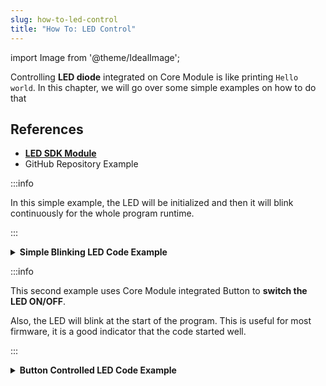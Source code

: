 ```yaml
---
slug: how-to-led-control
title: "How To: LED Control"
---
```

import Image from '@theme/IdealImage';

Controlling **LED diode** integrated on Core Module is like printing `Hello world`. In this chapter, we will go over some simple examples on how to do that

## References
- [**LED SDK Module**](https://sdk.hardwario.com/group__twr__led.html)
- GitHub Repository Example

:::info

In this simple example, the LED will be initialized and then it will blink continuously for the whole program runtime.

:::

<details><summary><b>Simple Blinking LED Code Example</b></summary>
<p>

  ```c showLineNumbers
  #include <application.h>

  twr_led_t led;

  void application_init(void)
  {
      twr_led_init(&led, TWR_GPIO_LED, false, false);
      twr_led_set_mode(&led, TWR_LED_MODE_BLINK);
  }
  ```

</p>
</details>

:::info

This second example uses Core Module integrated Button to **switch the LED ON/OFF**.

Also, the LED will blink at the start of the program. This is useful for most firmware, it is a good indicator that the code started well.

:::

<details><summary><b>Button Controlled LED Code Example</b></summary>
<p>

  ```c showLineNumbers
  #include <application.h>

  // LED instance
  twr_led_t led;

  twr_button_t button;

  void button_event_handler(twr_button_t *self, twr_button_event_t event, void *event_param)
  {
      if (event == TWR_BUTTON_EVENT_PRESS)
      {
          twr_led_set_mode(&led, TWR_LED_MODE_TOGGLE);
      }
  }

  // Application initialization function which is called once after boot
  void application_init(void)
  {
      // Initialize LED
      twr_led_init(&led, TWR_GPIO_LED, false, 0);
      twr_led_pulse(&led, 2000);

      twr_button_init(&button, TWR_GPIO_BUTTON, TWR_GPIO_PULL_DOWN, 0);
      twr_button_set_event_handler(&button, button_event_handler, NULL);
  }
  ```

</p>
</details>

